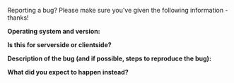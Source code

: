 Reporting a bug? Please make sure you've given the following information - thanks!

**Operating system and version:**


**Is this for serverside or clientside?**


**Description of the bug (and if possible, steps to reproduce the bug):**


**What did you expect to happen instead?**
